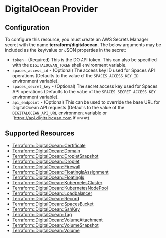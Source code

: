 # DigitalOcean Provider

## Configuration

To configure this resource, you must create an AWS Secrets Manager secret with the name **terraform/digitalocean**. The below arguments may be included as the key/value or JSON properties in the secret:

* `token` - (Required) This is the DO API token. This can also be specified
  with the `DIGITALOCEAN_TOKEN` shell environment variable.
* `spaces_access_id` - (Optional) The access key ID used for Spaces API
  operations (Defaults to the value of the `SPACES_ACCESS_KEY_ID` environment
  variable).
* `spaces_secret_key` - (Optional) The secret access key used for Spaces API
  operations (Defaults to the value of the `SPACES_SECRET_ACCESS_KEY`
  environment variable).
* `api_endpoint` - (Optional) This can be used to override the base URL for
  DigitalOcean API requests (Defaults to the value of the `DIGITALOCEAN_API_URL`
  environment variable or `https://api.digitalocean.com if unset).

## Supported Resources

* [Terraform::DigitalOcean::Certificate](Certificate.md)
* [Terraform::DigitalOcean::Domain](Domain.md)
* [Terraform::DigitalOcean::DropletSnapshot](DropletSnapshot.md)
* [Terraform::DigitalOcean::Droplet](Droplet.md)
* [Terraform::DigitalOcean::Firewall](Firewall.md)
* [Terraform::DigitalOcean::FloatingIpAssignment](FloatingIpAssignment.md)
* [Terraform::DigitalOcean::FloatingIp](FloatingIp.md)
* [Terraform::DigitalOcean::KubernetesCluster](KubernetesCluster.md)
* [Terraform::DigitalOcean::KubernetesNodePool](KubernetesNodePool.md)
* [Terraform::DigitalOcean::Loadbalancer](Loadbalancer.md)
* [Terraform::DigitalOcean::Record](Record.md)
* [Terraform::DigitalOcean::SpacesBucket](SpacesBucket.md)
* [Terraform::DigitalOcean::SshKey](SshKey.md)
* [Terraform::DigitalOcean::Tag](Tag.md)
* [Terraform::DigitalOcean::VolumeAttachment](VolumeAttachment.md)
* [Terraform::DigitalOcean::VolumeSnapshot](VolumeSnapshot.md)
* [Terraform::DigitalOcean::Volume](Volume.md)